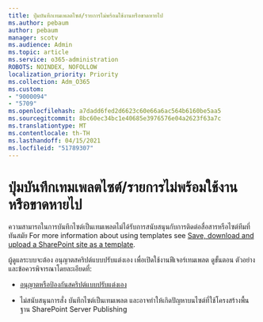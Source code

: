 ```yaml
---
title: ปุ่มบันทึกเทมเพลตไซต์/รายการไม่พร้อมใช้งานหรือขาดหายไป
ms.author: pebaum
author: pebaum
manager: scotv
ms.audience: Admin
ms.topic: article
ms.service: o365-administration
ROBOTS: NOINDEX, NOFOLLOW
localization_priority: Priority
ms.collection: Adm_O365
ms.custom:
- "9000094"
- "5709"
ms.openlocfilehash: a7dadd6fed2d6623c60e66a6ac564b6160be5aa5
ms.sourcegitcommit: 8bc60ec34bc1e40685e3976576e04a2623f63a7c
ms.translationtype: MT
ms.contentlocale: th-TH
ms.lasthandoff: 04/15/2021
ms.locfileid: "51789307"
---
```

# <a name="save-sitelist-template-button-not-available-or-missing"></a>ปุ่มบันทึกเทมเพลตไซต์/รายการไม่พร้อมใช้งานหรือขาดหายไป

ความสามารถในการบันทึกไซต์เป็นเทมเพลตไม่ได้รับการสนับสนุนกับการติดต่อสื่อสารหรือไซต์ทีมที่ทันสมัย For more information about using templates see [Save, download and upload a SharePoint site as a template](https://docs.microsoft.com/sharepoint/dev/general-development/save-download-and-upload-a-sharepoint-site-as-a-template).

ผู้ดูแลระบบจะต้อง อนุญาตสคริปต์แบบปรับแต่งเอง เพื่อเปิดใช้งานฟีเจอร์เทมเพลต ดูขั้นตอน ตัวอย่าง และข้อควรพิจารณาโดยละเอียดที่:

- [อนุญาตหรือป้องกันสคริปต์แบบปรับแต่งเอง](https://docs.microsoft.com/sharepoint/allow-or-prevent-custom-script)

- ไม่สนับสนุนการสั่ง บันทึกไซต์เป็นเทมเพลต และอาจทําให้เกิดปัญหาบนไซต์ที่ใช้โครงสร้างพื้นฐาน SharePoint Server Publishing


